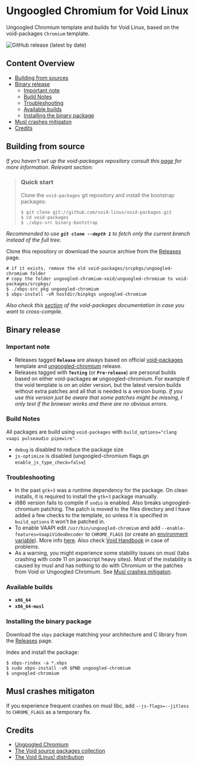 # Ungoogled Chromium for Void Linux

Ungoogled Chromium template and builds for Void Linux, based on the void-packages `Chromium` template.

![GitHub release (latest by date)](https://img.shields.io/github/v/release/DAINRA/ungoogled-chromium-void?style=flat-square)

## Content Overview

- [Building from sources](#building-from-source)
- [Binary release](#binary-release)
    - [Important note](#important-note)
    - [Build Notes](#build-notes)
    - [Troubleshooting](#troubleshooting)
    - [Available builds](#available-builds)
    - [Installing the binary package](#installing-the-binary-package)
- [Musl crashes mitigaton](#musl-crashes-mitigaton)
- [Credits](#credits)

## Building from source

*If you haven't set up the void-packages repository consult this [page](//github.com/void-linux/void-packages/#readme) for more information. Relevant section:*

>### Quick start
>
>Clone the `void-packages` git repository and install the bootstrap packages:
>
>```
>$ git clone git://github.com/void-linux/void-packages.git
>$ cd void-packages
>$ ./xbps-src binary-bootstrap
>```

*Recommended to use **`git clone --depth 1`** to fetch only the current branch instead of the full tree.*

Clone this repository or download the source archive from the [Releases](//github.com/DAINRA/ungoogled-chromium-void/releases) page.

    # if it exists, remove the old void-packages/srcpkgs/ungoogled-chromium folder
    # copy the folder ungoogled-chromium-void/ungoogled-chromium to void-packages/srcpkgs/
    $ ./xbps-src pkg ungoogled-chromium
    $ xbps-install -vR hostdir/binpkgs ungoogled-chromium

*Also check this [section](//github.com/void-linux/void-packages/#building-packages-natively-for-the-musl-c-library) of the void-packages documentation in case you want to cross-compile.*

## Binary release

### Important note

- Releases tagged **`Release`** are always based on official [void-packages](//github.com/void-linux/void-packages/tree/master/srcpkgs/chromium) template and [ungoogled-chromium](//github.com/Eloston/ungoogled-chromium/releases) release.
- Releases tagged with **`Testing`** (or **`Pre-release`**) are personal builds based on either void-packages **or** ungoogled-chromium. For example if the void template is on an older version, but the latest version builds without extra patches and all that is needed is a version bump. *If you use this version just be aware that some patches might be missing, I only test if the browser works and there are no obvious errors*.

### Build Notes

All packages are build using `void-packages` with `build_options="clang vaapi pulseaudio pipewire"`.

- `debug` is disabled to reduce the package size
- `js-optimize` is disabled (ungoogled-chromium flags.gn `enable_js_type_check=false`)

### Troubleshooting

- In the past `gtk+3` was a runtime dependency for the package. On clean installs, it is required to install the `gtk+3` package manually.
- i686 version fails to compile if `sndio` is enabled. Also breaks ungoogled-chromium patching. The patch is moved to the files directory and I have added a few checks to the template, so unless it is specified in `build_options` it won't be patched in.
- To enable VAAPI edit `/usr/bin/ungoogled-chromium` and add `--enable-features=VaapiVideoDecoder` to `CHROME_FLAGS` (or create an [environment variable](//wiki.archlinux.org/title/Environment_variables)). More info [here](//chromium.googlesource.com/chromium/src/+/refs/heads/main/docs/gpu/vaapi.md). Also check [Void Handbook](//docs.voidlinux.org/config/graphical-session/graphics-drivers/intel.html) in case of problems.
- As a warning, you might experience some stability issues on musl (tabs crashing with code 11 on javascript heavy sites). Most of the instability is caused by musl and has nothing to do with Chromium or the patches from Void or Ungoogled Chromium. See [Musl crashes mitigaton](#musl-crashes-mitigaton).

### Available builds

- **`x86_64`**
- **`x86_64-musl`**

### Installing the binary package

Download the `xbps` package matching your architecture and C library from the [Releases](//github.com/DAINRA/ungoogled-chromium-void/releases) page.

Index and install the package:

    $ xbps-rindex -a *.xbps
    $ sudo xbps-install -vR $PWD ungoogled-chromium
    $ ungoogled-chromium

## Musl crashes mitigaton
If you experience frequent crashes on musl libc, add `--js-flags=--jitless` to `CHROME_FLAGS` as a temporary fix.

## Credits

- [Ungoogled Chromium](//github.com/Eloston/ungoogled-chromium)
- [The Void source packages collection](//github.com/void-linux/void-packages)
- [The Void (Linux) distribution](//voidlinux.org/)
